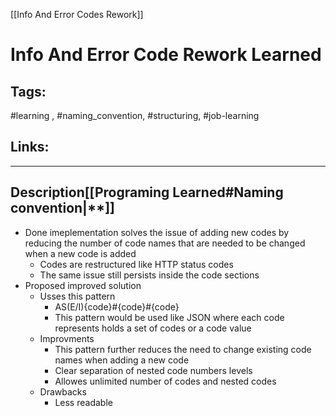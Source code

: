[[Info And Error Codes Rework]]

# Info And Error Code Rework Learned

## Tags:
#learning , #naming_convention, #structuring, #job-learning 

## Links:

---

## Description[[Programing Learned#Naming convention|**]]
- Done imeplementation solves the issue of adding new codes by reducing the number of code names that are needed to be changed when a new code is added
	- Codes are restructured like HTTP status codes
	- The same issue still persists inside the code sections
- Proposed improved solution
	- Usses this pattern
		- AS(E/I){code}#{code}#{code}
		- This pattern would be used like JSON where each code represents holds a set of codes or a code value
	- Improvments
		- This pattern further reduces the need to change existing code names when adding a new code
		- Clear separation of nested code numbers levels
		- Allowes unlimited number of codes and nested codes
	- Drawbacks
		- Less readable
